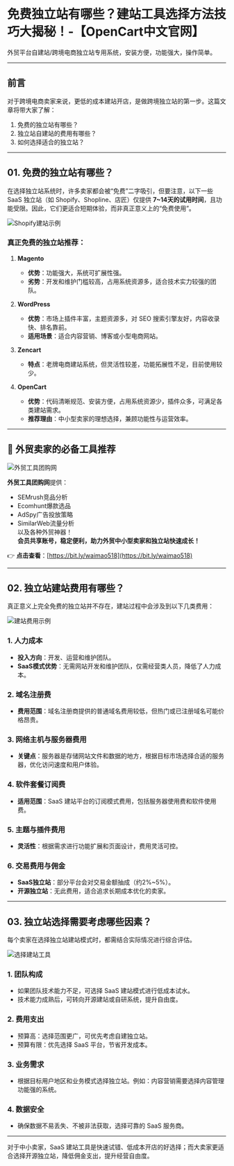 # 免费独立站有哪些？建站工具选择方法技巧大揭秘！-【OpenCart中文官网】



外贸平台自建站/跨境电商独立站专用系统，安装方便，功能强大，操作简单。

---

## 前言

对于跨境电商卖家来说，更低的成本建站开店，是做跨境独立站的第一步。这篇文章将带大家了解：

1. 免费的独立站有哪些？
2. 独立站自建站的费用有哪些？
3. 如何选择适合的独立站？

---

## 01. 免费的独立站有哪些？

在选择独立站系统时，许多卖家都会被“免费”二字吸引，但要注意，以下一些 SaaS 独立站（如 Shopify、Shopline、店匠）仅提供 **7~14天的试用时间**，且功能受限。因此，它们更适合短期体验，而非真正意义上的“免费使用”。

![Shopify建站示例](https://www.opencart.cn/storage/uploads/image/2022/06/08/01dc2f7ae98fab5ab16481d34eadbb41.jpg)

### 真正免费的独立站推荐：

1. **Magento**  
   - **优势**：功能强大，系统可扩展性强。  
   - **劣势**：开发和维护门槛较高，占用系统资源多，适合技术实力较强的团队。  

2. **WordPress**  
   - **优势**：市场上插件丰富，主题资源多，对 SEO 搜索引擎友好，内容收录快、排名靠前。  
   - **适用场景**：适合内容营销、博客或小型电商网站。  

3. **Zencart**  
   - **特点**：老牌电商建站系统，但灵活性较差，功能拓展性不足，目前使用较少。  

4. **OpenCart**  
   - **优势**：代码清晰规范、安装方便，占用系统资源少，插件众多，可满足各类建站需求。  
   - **推荐理由**：中小型卖家的理想选择，兼顾功能性与运营效率。  

---

## 🎯 **外贸卖家的必备工具推荐**

![外贸工具团购网](https://www.opencart.cn/storage/uploads/image/2022/06/08/8b5b39730d6e24ace8a9bfe8cefa3c53.png)

**外贸工具团购网**提供：  
- SEMrush竞品分析  
- Ecomhunt爆款选品  
- AdSpy广告投放策略  
- SimilarWeb流量分析  
以及各种外贸神器！  
**会员共享账号，稳定便利，助力外贸中小型卖家和独立站快速成长！**  

👉 **点击查看**：[https://bit.ly/waimao518](https://bit.ly/waimao518)

---

## 02. 独立站建站费用有哪些？

真正意义上完全免费的独立站并不存在，建站过程中会涉及到以下几类费用：

![建站费用示例](https://www.opencart.cn/storage/uploads/image/2022/06/08/121cda9b8b1429b04dcfab46a7c4456a.jpg)

### 1. 人力成本  
- **投入方向**：开发、运营和维护团队。  
- **SaaS模式优势**：无需网站开发和维护团队，仅需经营类人员，降低了人力成本。

### 2. 域名注册费  
- **费用范围**：域名注册商提供的普通域名费用较低，但热门或已注册域名可能价格昂贵。  

### 3. 网络主机与服务器费用  
- **关键点**：服务器是存储网站文件和数据的地方，根据目标市场选择合适的服务器，优化访问速度和用户体验。  

### 4. 软件套餐订阅费  
- **适用范围**：SaaS 建站平台的订阅模式费用，包括服务器使用费和软件使用费。  

### 5. 主题与插件费用  
- **灵活性**：根据需求进行功能扩展和页面设计，费用灵活可控。  

### 6. 交易费用与佣金  
- **SaaS独立站**：部分平台会对交易金额抽成（约2%~5%）。  
- **开源独立站**：无此费用，适合追求长期成本优化的卖家。  

---

## 03. 独立站选择需要考虑哪些因素？

每个卖家在选择独立站建站模式时，都需结合实际情况进行综合评估。

![选择建站工具](https://www.opencart.cn/storage/uploads/image/2022/06/08/e3973de1c04a9627c4bc89aba61d7837.jpg)

### 1. 团队构成  
- 如果团队技术能力不足，可选择 SaaS 建站模式进行低成本试水。  
- 技术能力成熟后，可转向开源建站或自研系统，提升自由度。  

### 2. 费用支出  
- 预算高：选择范围更广，可优先考虑自建独立站。  
- 预算有限：优先选择 SaaS 平台，节省开发成本。  

### 3. 业务需求  
- 根据目标用户地区和业务模式选择独立站。例如：内容营销需要选择内容管理功能强的系统。

### 4. 数据安全  
- 确保数据不易丢失、不被非法获取，选择可靠的 SaaS 服务商。  

---

对于中小卖家，SaaS 建站工具是快速试错、低成本开店的好选择；而大卖家更适合选择开源独立站，降低佣金支出，提升经营自由度。


